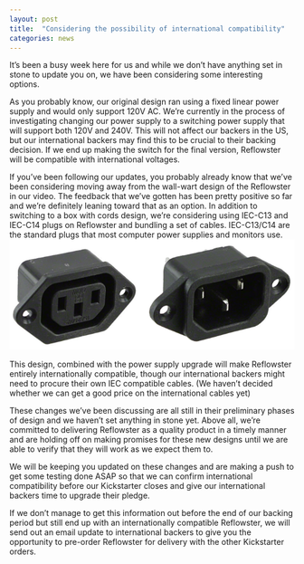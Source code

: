```yaml
---
layout: post
title:  "Considering the possibility of international compatibility"
categories: news
---
```



It’s been a busy week here for us and while we don’t have anything set in stone to update you on, we have been considering some interesting options.

As you probably know, our original design ran using a fixed linear power supply and would only support 120V AC. We’re currently in the process of investigating changing our power supply to a switching power supply that will support both 120V and 240V. This will not affect our backers in the US, but our international backers may find this to be crucial to their backing decision. If we end up making the switch for the final version, Reflowster will be compatible with international voltages.

If you’ve been following our updates, you probably already know that we’ve been considering moving away from the wall-wart design of the Reflowster in our video. The feedback that we’ve gotten has been pretty positive so far and we’re definitely leaning toward that as an option. In addition to switching to a box with cords design, we’re considering using IEC-C13 and IEC-C14 plugs on Reflowster and bundling a set of cables. IEC-C13/C14 are the standard plugs that most computer power supplies and monitors use.
<img class="showcase" src="/resources/images/updates/update_04_14_2014_1.jpg">

This design, combined with the power supply upgrade will make Reflowster entirely internationally compatible, though our international backers might need to procure their own IEC compatible cables. (We haven’t decided whether we can get a good price on the international cables yet)

These changes we’ve been discussing are all still in their preliminary phases of design and we haven’t set anything in stone yet. Above all, we’re committed to delivering Reflowster as a quality product in a timely manner and are holding off on making promises for these new designs until we are able to verify that they will work as we expect them to.

We will be keeping you updated on these changes and are making a push to get some testing done ASAP so that we can confirm international compatibility before our Kickstarter closes and give our international backers time to upgrade their pledge.

If we don’t manage to get this information out before the end of our backing period but still end up with an internationally compatible Reflowster, we will send out an email update to international backers to give you the opportunity to pre-order Reflowster for delivery with the other Kickstarter orders.
